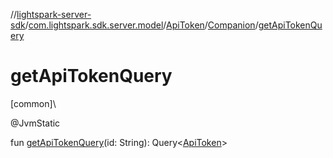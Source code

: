 //[lightspark-server-sdk](../../../../index.md)/[com.lightspark.sdk.server.model](../../index.md)/[ApiToken](../index.md)/[Companion](index.md)/[getApiTokenQuery](get-api-token-query.md)

# getApiTokenQuery

[common]\

@JvmStatic

fun [getApiTokenQuery](get-api-token-query.md)(id: String): Query&lt;[ApiToken](../index.md)&gt;
